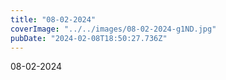 ```yaml
---
title: "08-02-2024"
coverImage: "../../images/08-02-2024-g1ND.jpg"
pubDate: "2024-02-08T18:50:27.736Z"
---
```


08-02-2024
